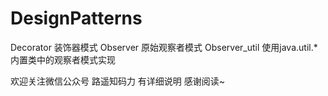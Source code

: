 ﻿# DesignPatterns

Decorator 装饰器模式
Observer  原始观察者模式
Observer_util  使用java.util.* 内置类中的观察者模式实现

欢迎关注微信公众号 路遥知码力 有详细说明 感谢阅读~
